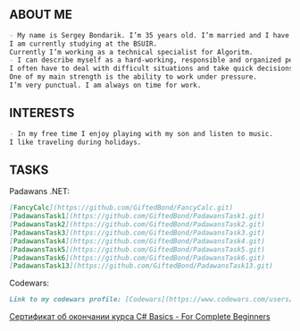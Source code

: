 
## ABOUT ME

```markdown
- My name is Sergey Bondarik. I’m 35 years old. I’m married and I have one child.
I am currently studying at the BSUIR.
Currently I’m working as a technical specialist for Algoritm.
- I can describe myself as a hard-working, responsible and organized person.
I often have to deal with difficult situations and take quick decisions.
One of my main strength is the ability to work under pressure.
I’m very punctual. I am always on time for work.
```
## INTERESTS
```markdown
- In my free time I enjoy playing with my son and listen to music.
I like traveling during holidays.
```
## TASKS
Padawans .NET:
```markdown
[FancyCalc](https://github.com/GiftedBond/FancyCalc.git)
[PadawansTask1](https://github.com/GiftedBond/PadawansTask1.git)
[PadawansTask2](https://github.com/GiftedBond/PadawansTask2.git)
[PadawansTask3](https://github.com/GiftedBond/PadawansTask3.git)
[PadawansTask4](https://github.com/GiftedBond/PadawansTask4.git)
[PadawansTask5](https://github.com/GiftedBond/PadawansTask5.git)
[PadawansTask6](https://github.com/GiftedBond/PadawansTask6.git)
[PadawansTask13](https://github.com/GiftedBond/PadawansTask13.git)
```
Codewars:
```markdown
Link to my codewars profile: [Codewars](https://www.codewars.com/users/Gifted)
```
[Сертификат об окончании курса C# Basics - For Complete Beginners](https://www.udemy.com/certificate/UC-UAK2HD1L/?utm_campaign=email&utm_source=sendgrid.com&utm_medium=email)

